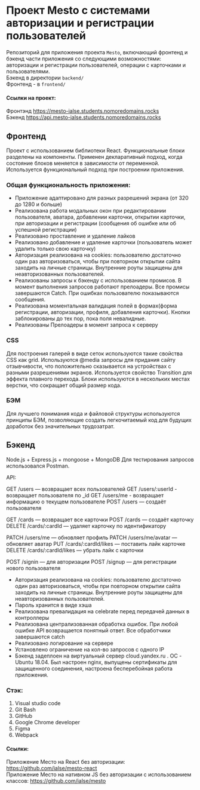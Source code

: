# Проект Mesto с системами авторизации и регистрации пользователей

Репозиторий для приложения проекта `Mesto`, включающий фронтенд и бэкенд части приложения со следующими возможностями: авторизации и регистрации пользователей, операции с карточками и пользователями.  
Бэкенд в директории `backend/`  
Фронтенд - в `frontend/`

#### Ссылки на проект:

Фронтэнд https://mesto-ialse.students.nomoredomains.rocks  
Бэкенд https://api.mesto-ialse.students.nomoredomains.rocks

## Фронтенд

Проект с использованием библиотеки React. Функциональные блоки разделены на компоненты. Применен декларативный подход, когда состояние блоков меняется в зависимости от переменной. Используется функциональный подход при построении приложения.

### Общая функциональность приложения:

- Приложение адаптировано для разных разрешений экрана (от 320 до 1280 и больше)
- Реализована работа модальных окон при редактировании пользователя, аватара, добавлении карточки, открытии карточки, при авторизации и регистрации (сообщения об ошибке или об успешной регистрации)
- Реализовано проставление и удаление лайков
- Реализовано добавление и удаление карточки (пользователь может удалить только свою карточку)
- Авторизация реализована на cookies: пользователю достаточно один раз авторизоваться, чтобы при повторном открытии сайта заходить на личные страницы. Внутренние роуты защищены для неавторизованных пользователей.
- Реализованы запросы к бэкенду с использованием промисов. В момент выполнения запросов работают прелоадеры. Все промисы завершаются Catch. При ошибках пользователю показываются сообщения.
- Реализована моментальная валидация полей в формах(форма регистрации, авторизации, профиля, добавления карточки). Кнопки заблокированы до тех пор, пока поля невалидные.
- Реализованы Прелоадеры в момент запроса к серверу

### CSS

Для построения галерей в виде сеток используются такие свойства CSS как grid. Используются @media запросы для придания сайту отзывчивости, что положительно сказывается на устройствах с разными разрешениями экранов. Используется свойство Transition для эффекта плавного перехода. Блоки используются в нескольких местах верстки, что сокращает общий размер кода.

### БЭМ

Для лучшего понимания кода и файловой структуры используются принципы БЭМ, позволяющие создать легкочитаемый код для будущих доработок без значительных трудозатрат.

## Бэкенд

Node.js + Express.js + mongoose + MongoDB Для тестирования запросов использовался Postman.

API:

GET /users — возвращает всех пользователей
GET /users/:userId - возвращает пользователя по \_id
GET /users/me - возвращает информацию о текущем пользователе
POST /users — создаёт пользователя

GET /cards — возвращает все карточки
POST /cards — создаёт карточку
DELETE /cards/:cardId — удаляет карточку по идентификатору

PATCH /users/me — обновляет профиль
PATCH /users/me/avatar — обновляет аватар
PUT /cards/:cardId/likes — поставить лайк карточке
DELETE /cards/:cardId/likes — убрать лайк с карточки

POST /signin — для авторизации
POST /signup — для регистрации нового пользователя

- Авторизация реализована на cookies: пользователю достаточно один раз авторизоваться, чтобы при повторном открытии сайта заходить на личные страницы. Внутренние роуты защищены для неавторизованных пользователей.
- Пароль хранится в виде хэша
- Реализована превалидация на celebrate перед передачей данных в контроллеры
- Реализована централизованная обработка ошибок. При любой ошибке API возвращается понятный ответ. Все обработчики завершаются catch
- Реализовано логирование на сервере
- Установлено ограничение на кол-во запросов с одного IP
- Бэкенд задеплоен на виртуальный сервер cloud.yandex.ru . ОС - Ubuntu 18.04. Был настроен nginx, выпущены сертификаты для защищенного соединения, настроена бесперебойная работа приложения.

### Стэк:

1. Visual studio code
2. Git Bash
3. GitHub
4. Google Chrome developer
5. Figma
6. Webpack

#### Ссылки:

Приложение Место на React без авторизации: https://github.com/ialse/mesto-react  
Приложение Место на нативном JS без авторизации с использованием классов: https://github.com/ialse/mesto
